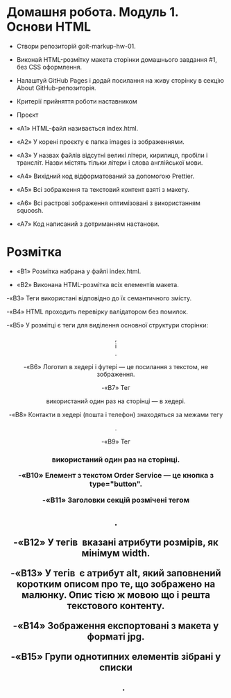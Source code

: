 # Домашня робота. Модуль 1. Основи HTML



- Створи репозиторій goit-markup-hw-01.
- Виконай HTML-розмітку макета сторінки домашнього завдання #1, без CSS оформлення.
- Налаштуй GitHub Pages і додай посилання на живу сторінку в секцію About GitHub-репозиторія.


- Критерії прийняття роботи наставником

- Проєкт

- «A1» HTML-файл називається index.html.

- «A2» У корені проєкту є папка images із зображеннями.

- «A3» У назвах файлів відсутні великі літери, кирилиця, пробіли і трансліт. Назви містять тільки літери і слова англійської мови.

- «A4» Вихідний код відформатований за допомогою Prettier.

- «A5» Всі зображення та текстовий контент взяті з макету.

- «A6» Всі растрові зображення оптимізовані з використанням squoosh.

- «A7» Код написаний з дотриманням настанови.



# Розмітка

- «B1» Розмітка набрана у файлі index.html.

- «B2» Виконана HTML-розмітка всіх елементів макета.

-«B3» Теги використані відповідно до їх семантичного змісту.

-«B4» HTML проходить перевірку валідатором без помилок.

-«B5» У розмітці є теги для виділення основної структури сторінки: <header>, <main> і <footer>.

-«B6» Логотип в хедері і футері — це посилання з текстом, не зображення.

-«B7» Тег <nav> використаний один раз на сторінці — в хедері.

-«B8» Контакти в хедері (пошта і телефон) знаходяться за межами тегу <nav>.

-«B9» Тег <h1> використаний один раз на сторінці.

-«B10» Елемент з текстом Order Service — це кнопка з type="button".

-«B11» Заголовки секцій розмічені тегом <h2>.

-«B12» У тегів <img> вказані атрибути розмірів, як мінімум width.

-«B13» У тегів <img> є атрибут alt, який заповнений коротким описом про те, що зображено на малюнку. Опис тією ж мовою що і решта текстового контенту.

-«B14» Зображення експортовані з макета у форматі jpg.

-«B15» Групи однотипних елементів зібрані у списки <ul>.

